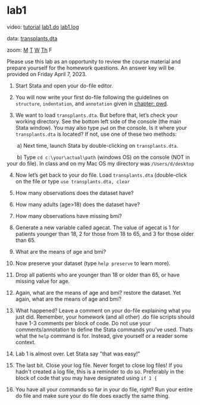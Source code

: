 # lab1 

video: [tutorial](https://jhjhm.zoom.us/rec/share/XjpGCpJkfYBIATTHMS93sFQmjJRdrFatmiWe-9JmYjNOSWHINrmbkqQK1amABUUQ.2bvUmmqBZ0dMd3LD?startTime=1680430835000)
[lab1.do](lab1.do)
[lab1.log](lab1.log)

data: [transplants.dta](transplants.dta) 

zoom: [M](https://JHUBlueJays.zoom.us/j/96760923747) [T](https://JHUBlueJays.zoom.us/j/99476415268) [W](https://jhubluejays.zoom.us/j/98628544091?pwd=ZGx5NTN1RHNzNDUrQ3c3Uys0RVYrUT09) [Th](https://JHUBlueJays.zoom.us/j/3393703103) F

Please use this lab as an opportunity to review the course material and prepare yourself for the homework questions. An answer key will be provided on Friday April 7, 2023.

1. Start Stata and open your do-file editor.

2. You will now write your first do-file following the guidelines on `structure`, `indentation`, and `annotation` given in [chapter: pwd](eee.md).

3. We want to load `transplants.dta`. But before that, let’s check your working directory. See the bottom left side of the console (the main Stata window). You may also type `pwd` on the console. Is it where your `transplants.dta` is located? If not, use one of these two methods:

&nbsp;&nbsp;&nbsp;&nbsp;&nbsp;&nbsp; a) Next time, launch Stata by double-clicking on `transplants.dta`.

&nbsp;&nbsp;&nbsp;&nbsp;&nbsp;&nbsp; b) Type `cd c:\your\actual\path` (windows OS) on the console (NOT in your do file). In class and on my Mac OS my directory was `/Users/d/desktop`
    
4. Now let’s get back to your do file. Load `transplants.dta` (double-click on the file or type `use transplants.dta, clear`

5. How many observations does the dataset have?

6. How many adults (age>18) does the dataset have?

7. How many observations have missing bmi?

8.  Generate a new variable called agecat. The value of agecat is 1 for patients younger than 18, 2 for those from 18 to 65, and 3 for those older than 65.

9. What are the means of age and bmi?

10. Now preserve your dataset (type `help preserve` to learn more).

11. Drop all patients who are younger than 18 or older than 65, or have missing value for age.

12. Again, what are the means of age and bmi? restore the dataset. Yet again, what are the means of age and bmi?

13. What happened? Leave a comment on your do-file explaining what you just did. Remember, your homework (and all other) .do file scripts should have 1-3 comments per block of code. Do not use your comments/annotation to define the Stata commands you've used. Thats what the `help` command is for. Instead, give yourself or a reader some context.

14. Lab 1 is almost over. Let Stata say "that was easy!"

15. The last bit. Close your log file. Never forget to close log files! If you hadn't created a log file, this is a reminder to do so. Preferably in the block of code that you may have designated using `if 1 {`

16. You have all your commands so far in your do file, right? Run your entire do file and make sure your do file does exactly the same thing.




